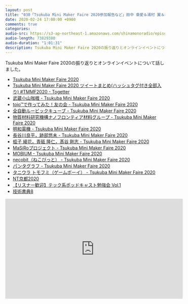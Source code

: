 ```yaml
---
layout: post
title: "030「Tsukuba Mini Maker Faire 2020参加報告など」田中 章愛＆湯村 翼＆塚谷 浩司"
date: 2020-02-24 17:00:00 +0900
comments: true
categories:
audio-src: https://s3-ap-northeast-1.amazonaws.com/shinamonoradio/episodes/030.mp3
audio-length: 73829380
audio-duration: "1:01:31"
description: Tsukuba Mini Maker Faire 2020の振り返りとオンラインイベントについて話しました。
---
```

Tsukuba Mini Maker Faire 2020の振り返りとオンラインイベントについて話しました。

- [Tsukuba Mini Maker Faire 2020](https://tmmf.jp/2020/)
- [Tsukuba Mini Maker Faire 2020 ツイートまとめ(ハッシュタグ付き全部入り) #TMMF2020 - Togetter](https://togetter.com/li/1469530)
- [武蔵小山咖喱 - Tsukuba Mini Maker Faire 2020](https://tmmf.jp/2020/?portfolio=%e6%ad%a6%e8%94%b5%e5%b0%8f%e5%b1%b1%e5%92%96%e5%96%b1)
- [toio™で作ってみた！友の会 - Tsukuba Mini Maker Faire 2020](https://tmmf.jp/2020/?portfolio=toio%e3%81%a7%e4%bd%9c%e3%81%a3%e3%81%a6%e3%81%bf%e3%81%9f%ef%bc%81%e5%8f%8b%e3%81%ae%e4%bc%9a)
- [全自動ルービックキューブ - Tsukuba Mini Maker Faire 2020](https://tmmf.jp/2020/?portfolio=%e8%95%aa%e6%9c%a8%e3%80%80%e5%ad%9d)
- [物質材料研究機構ナノフロンティア材料グループ - Tsukuba Mini Maker Faire 2020](https://tmmf.jp/2020/?portfolio=%e7%89%a9%e8%b3%aa%e6%9d%90%e6%96%99%e7%a0%94%e7%a9%b6%e6%a9%9f%e6%a7%8b%e3%83%8a%e3%83%8e%e3%83%95%e3%83%ad%e3%83%b3%e3%83%86%e3%82%a3%e3%82%a2%e6%9d%90%e6%96%99%e3%82%b0%e3%83%ab%e3%83%bc%e3%83%97)
- [明和電機 - Tsukuba Mini Maker Faire 2020](https://tmmf.jp/2020/?portfolio=%e6%98%8e%e5%92%8c%e9%9b%bb%e6%a9%9f)
- [長谷川良平，跡部悠未 - Tsukuba Mini Maker Faire 2020](https://tmmf.jp/2020/?portfolio=%e9%95%b7%e8%b0%b7%e5%b7%9d%e8%89%af%e5%b9%b3%ef%bc%8c%e8%b7%a1%e9%83%a8%e6%82%a0%e6%9c%aa)
- [蛭子 綾花，青砥 隆仁，髙谷 剛志 - Tsukuba Mini Maker Faire 2020](https://tmmf.jp/2020/?portfolio=%e8%9b%ad%e5%ad%90-%e7%b6%be%e8%8a%b1%ef%bc%8c%e9%9d%92%e7%a0%a5-%e9%9a%86%e4%bb%81%ef%bc%8c%e9%ab%99%e8%b0%b7-%e5%89%9b%e5%bf%97)
- [MaSiRoプロジェクト - Tsukuba Mini Maker Faire 2020](https://tmmf.jp/2020/?portfolio=masiro%e3%83%97%e3%83%ad%e3%82%b8%e3%82%a7%e3%82%af%e3%83%88)
- [MOBIUM - Tsukuba Mini Maker Faire 2020](https://tmmf.jp/2020/?portfolio=mobium)
- [necobit（ねこびっと） - Tsukuba Mini Maker Faire 2020](https://tmmf.jp/2020/?portfolio=necobit%ef%bc%88%e3%81%ad%e3%81%93%e3%81%b3%e3%81%a3%e3%81%a8%ef%bc%89)
- [パンタグラフ - Tsukuba Mini Maker Faire 2020](https://tmmf.jp/2020/?portfolio=%e3%83%91%e3%83%b3%e3%82%bf%e3%82%b0%e3%83%a9%e3%83%95)
- [タニウラ トモフミ（ゲームボーイ） - Tsukuba Mini Maker Faire 2020](https://tmmf.jp/2020/?portfolio=%e3%82%bf%e3%83%8b%e3%82%a6%e3%83%a9-%e3%83%88%e3%83%a2%e3%83%95%e3%83%9f)
- [NT京都2020](http://wiki.nicotech.jp/nico_tech/index.php?NT%E4%BA%AC%E9%83%BD2020)
- [【リスナー歓迎】テック系ポッドキャスト勉強会 Vol.1](https://techpodcast.connpass.com/event/165060/)
- [技術書典8](https://techbookfest.org/event/tbf08)

<iframe width="560" height="315" src="https://www.youtube.com/embed/N4Peql4u4Q0" frameborder="0" allowfullscreen></iframe>
